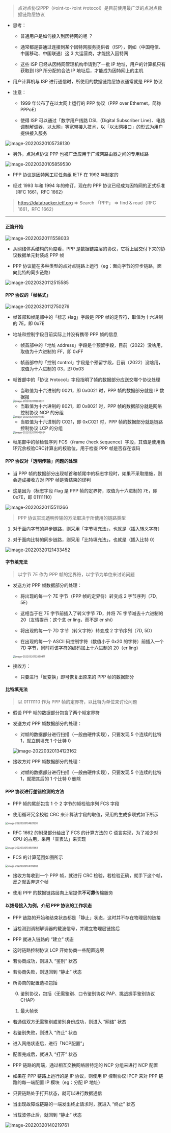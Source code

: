 > 点对点协议PPP（`P`oint-to-`P`oint `P`rotocol）是目前使用最广泛的点对点数据链路层协议

- 思考：

	- 普通用户是如何接入到因特网的呢 ？

	- 通常都是要通过连接到某个因特网服务提供者（ISP），例如（中国电信、中国移动、中国联通）这 3 大运营商，才能接入因特网

	- 这些 ISP 已经从因特网管理机构申请到了一批 IP 地址，用户的计算机只有获取到 ISP 所分配的合法 IP 地址后，才能成为因特网上的主机

- 用户计算机与 ISP 进行通信时，所使用的数据链路层协议通常就是 PPP 协议

- 注意：

	- 1999 年公布了在以太网上运行的 PPP 协议（PPP over Ethernet，简称 PPPoE）

	- 使得 ISP 可以通过「数字用户线路 DSL（Digital Subscriber Line）、电路调制解调器、以太网」等宽带接入技术，以「以太网接口」的形式为用户提供接入服务

![image-20220320105738130](https://gitee.com/pj-l/imgs-1/raw/master/image-20220320105738130.png)

- 另外，点对点协议 PPP 也被广泛应用于广域网路由器之间的专用线路

![image-20220320105859530](https://gitee.com/pj-l/imgs-1/raw/master/image-20220320105859530.png)

- PPP 协议是因特网工程任务组 IETF 在 1992 年制定的

- 经过 1993 年和 1994 年的修订，现在的 PPP 协议已经成为因特网的正式标准（RFC 1661，RFC 1662）

> https://datatracker.ietf.org => Search 「PPP」 => find & read（RFC 1661，RFC 1662）

---

#### 正篇开始

![image-20220320111558033](https://gitee.com/pj-l/imgs-1/raw/master/image-20220320111558033.png)

- 从网络体系结构的角度看，PPP 是数据链路层的协议，它将上层交付下来的协议数据单元封装成 PPP 帧

- PPP 协议能在多种类型的点对点链路上运行（eg：面向字节的异步链路，面向比特的同步链路）

![image-20220320112515585](https://gitee.com/pj-l/imgs-1/raw/master/image-20220320112515585.png)

#### PPP 协议的「帧格式」

![image-20220320112750276](https://gitee.com/pj-l/imgs-1/raw/master/image-20220320112750276.png)

- 帧首部和帧尾部中的「标志 `F`lag」字段是 PPP 帧的定界符，取值为十六进制的 7E，即 0x7E

- 地址和控制字段目前实际上并没有携带 PPP 帧的信息

  - 帧首部中的「地址 `A`ddress」字段是个预留字段，目前（2022）没啥用，取值为十六进制的 FF，即 0xFF

  - 帧首部中的「控制 `C`ontrol」字段是个预留字段，目前（2022）没啥用，取值为十六进制的 03，即 0x03

- 帧首部中的「协议 `P`rotocol」字段指明了帧的数据部分应送交哪个协议处理

	- 当取值为十六进制的 0021，即 0x0021 时，PPP 帧的数据部分就是 IP 数据报

	<img src="https://gitee.com/pj-l/imgs-1/raw/master/image-20220320113933311.png" alt="image-20220320113933311" style="zoom:50%;" />

	- 当取值为十六进制的 8021，即 0x8021 时，PPP 帧的数据部分就是网络控制协议 NCP 的分组

	<img src="https://gitee.com/pj-l/imgs-1/raw/master/image-20220320114011833.png" alt="image-20220320114011833" style="zoom:50%;" />

	- 当取值为十六进制的 C021，即 0xC021 时，PPP 帧的数据部分就是链路控制协议 LCP 的分组

	<img src="https://gitee.com/pj-l/imgs-1/raw/master/image-20220320114045824.png" alt="image-20220320114045824" style="zoom:50%;" />

- 帧尾部中的帧检验序列 FCS（`F`rame `C`heck `S`equence）字段，其值是使用循环冗余校验CRC计算出的校验位，用于检查 PPP 帧是否存在误码

#### PPP 协议对「透明传输」问题的处理

- 当 PPP 帧的数据部分出现帧首和帧尾中的标志字段时，如果不采取措施，则会造成接收方对 PPP 帧是否结束的误判

- 这是因为（标志字段 `F`lag 是 PPP 帧的定界符，取值为十六进制的 7E，即 0x7E，即 01111110）

![image-20220320115511266](https://gitee.com/pj-l/imgs-1/raw/master/image-20220320115511266.png)

> PPP 协议实现透明传输的方法取决于所使用的链路类型

1. 对于面向字节的异步链路，则采用「字节填充法」，也就是（插入转义字符）

2. 对于面向比特的同步链路，则采用「比特填充法」，也就是（插入比特 0）

![image-20220320121433452](https://gitee.com/pj-l/imgs-1/raw/master/image-20220320121433452.png)

#### 字节填充法

> 以字节 7E 作为 PPP 帧的定界符，以字节为单位来讨论问题

- 发送方对 PPP 帧数据部分的处理：

	- 将出现的每一个 7E 字节（PPP 帧的定界符）转变成 2 字节序列（7D, 5E）

	- 这相当于在 7E 字节前插入了转义字节 7D，并将 7E 字节减去十六进制的 20（友情提示：这个念 er ling，而不是 er shi）

	- 将出现的每一个 7D 字节（转义字符）转变成 2 字节序列（7D, 5D）

	- 在出现的每一个 ASCII 码控制字符（数值小于 0x20 的字符）前插入一个 7D 字节，同时将该字符的编码加上十六进制的 20（er ling）

	<img src="https://gitee.com/pj-l/imgs-1/raw/master/image-20220320132850917.png" alt="image-20220320132850917" style="zoom:50%;" />

- 接收方：

	- 只要进行「反变换」即可恢复出原来的 PPP 帧的数据部分

#### 比特填充法

> 以 01111110 作为 PPP 帧的定界符，以比特为单位来讨论问题

- 假设 PPP 帧的数据部分包含了两个帧定界符

- 发送方对 PPP 帧数据部分的处理：

	- 对帧的数据部分进行扫描（一般由硬件实现），只要发现 5 个连续的比特 1，就立刻填充 1 个比特 0

	![image-20220320134123162](https://gitee.com/pj-l/imgs-1/raw/master/image-20220320134123162.png)
	
- 接收方对 PPP 帧数据部分的处理：

	- 对帧的数据部分进行扫描（一般由硬件实现），只要发现 5 个连续的比特 1，就把其后的 1 个比特 0 删除

#### PPP 协议进行差错检测的方法

- PPP 帧的尾部包含 1 个 2 字节的帧检验序列 FCS 字段

- 使用循环冗余校验 CRC 来计算该字段的取值，采用的生成多项式如下所示

<img src="https://gitee.com/pj-l/imgs-1/raw/master/image-20220320134621530.png" alt="image-20220320134621530" style="zoom:50%;" />

- RFC 1662 的附录部分给出了 FCS 的计算方法的 C 语言实现，为了减少对 CPU 的占用，采用「查表法」来实现

<img src="https://gitee.com/pj-l/imgs-1/raw/master/image-20220320134921463.png" alt="image-20220320134921463" style="zoom:50%;" />

- FCS 的计算范围如图所示

<img src="https://gitee.com/pj-l/imgs-1/raw/master/image-20220320134709863.png" alt="image-20220320134709863" style="zoom:50%;" />

- 接收方每收到一个 PPP 帧，就进行 CRC 检验，若检验正确，就手下这个帧，反之就丢弃这个帧

- 使用 PPP 的数据链路层向上层提供**不可靠**传输服务

#### 以拨号接入为例，介绍 PPP 协议的工作状态

- PPP 链路的开始和结束状态都是「静止」状态，这时并不存在物理层的链接

- 当检测到调制解调器的载波信号，并建立物理层链接后

- PPP 就进入链路的 “建立” 状态

- 这时链路控制协议 LCP 开始协商一些配置选项

- 若协商成功，则进入 “鉴别” 状态

- 若协商失败，则退回到 “静止” 状态

- 所协商的配置选项包括

	0. 鉴别协议，包括（无需鉴别、口令鉴别协议 PAP、挑战握手鉴别协议 CHAP）

	1. 最大帧长

- 若通信双方无需鉴别或鉴别身份成功，则进入 “网络” 状态

- 若鉴别失败，则进入 “终止” 状态

- 进入网络状态后，进行「NCP配置”」

- 配置完成后，就进入 “打开” 状态

- PPP 链路的两端，通过相互交换网络层特定的 NCP 分组来进行 NCP 配置

- 如果在 PPP 链路上运行的是 IP 协议，则使用 IP 控制协议 IPCP 来对 PPP 链路的每一端配置 IP 模块（eg：分配 IP 地址）

- 只要链路处于打开状态，就可以进行数据通信

- 当出现故障或链路的一端发出终止请求时，就进入 “终止” 状态

- 当载波停止后，就回到 “静止” 状态

![image-20220320140219761](https://gitee.com/pj-l/imgs-1/raw/master/image-20220320140219761.png)
